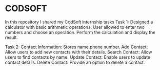 # CODSOFT
In this repository I shared my CodSoft internship tasks
Task 1:
  Designed a calculator with basic arithmetic operations.
  User allowed to enter two numbers and choose an operation.
  Perform the calculation and display the result.

Task 2:
  Contact Information: Stores name,phone number.
  Add Contact: Allow users to add new contacts with their details.
  Search Contact: Allow users to find contacts by name.
  Update Contact: Enable users to update contact details.
  Delete Contact: Provide an option to delete a contact.

